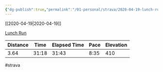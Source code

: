```yaml
---
{"dg-publish":true,"permalink":"/01-personal/strava/2020-04-19-lunch-run/"}
---
```



[[2020-04-19\|2020-04-19]]

[Lunch Run](https://www.strava.com/activities/3332083994)

| Distance | Time  | Elapsed Time | Pace | Elevation |
| -------- | ----- | ------------ | ---- | --------- |
| 3.64     | 31:18 | 31:43        | 8:35 | 410       |




#strava
